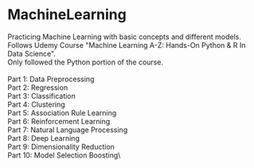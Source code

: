 # MachineLearning
Practicing Machine Learning with basic concepts and different models.\
Follows Udemy Course "Machine Learning A-Z: Hands-On Python & R In Data Science".\
Only followed the Python portion of the course.\
\
Part 1: Data Preprocessing\
Part 2: Regression\
Part 3: Classification\
Part 4: Clustering\
Part 5: Association Rule Learning\
Part 6: Reinforcement Learning\
Part 7: Natural Language Processing\
Part 8: Deep Learning\
Part 9: Dimensionality Reduction\
Part 10: Model Selection Boosting\
